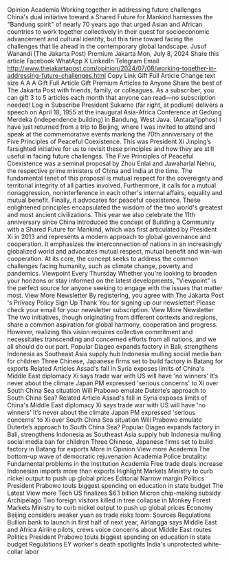 # 

Opinion
Academia
Working together in addressing future challenges
China's dual initiative toward a Shared Future for Mankind harnesses the "Bandung spirit" of nearly 70 years ago that urged Asian and African countries to work together collectively in their quest for socioeconomic advancement and cultural identity, but this time toward facing the challenges that lie ahead in the contemporary global landscape.
Jusuf Wanandi
(The Jakarta Post)
Premium
Jakarta
Mon, July 8, 2024
Share this article
Facebook
WhatApp
X
LinkedIn
Telegram
Email
http://www.thejakartapost.com/opinion/2024/07/08/working-together-in-addressing-future-challenges.html
Copy Link
Gift Full Article
Change text size
A
A
A
Gift Full Article
Gift Premium Articles
to Anyone
Share the best of The Jakarta Post with friends, family, or colleagues. As a subscriber, you can gift 3 to 5 articles each month that anyone can read—no subscription needed!
Log in
Subscribe
President Sukarno (far right, at podium) delivers a speech on April 18, 1955 at the inaugural Asia-Africa Conference at Gedung Merdeka (independence building) in Bandung, West Java. (Antara/Ipphos)
I
have just returned from a trip to Beijing, where I was invited to attend and speak at the commemorative events marking the 70th anniversary of the Five Principles of Peaceful Coexistence. This was President Xi Jinping’s farsighted initiative for us to revisit these principles and how they are still useful in facing future challenges.
The Five Principles of Peaceful Coexistence was a seminal proposal by Zhou Enlai and Jawaharlal Nehru, the respective prime ministers of China and India at the time. The fundamental tenet of this proposal is mutual respect for the sovereignty and territorial integrity of all parties involved.
Furthermore, it calls for a mutual nonaggression, noninterference in each other's internal affairs, equality and mutual benefit. Finally, it advocates for peaceful coexistence.
These enlightened principles encapsulated the wisdom of the two world's greatest and most ancient civilizations.
This year we also celebrate the 11th anniversary since China introduced the concept of Building a Community with a Shared Future for Mankind, which was first articulated by President Xi in 2013 and represents a modern approach to global governance and cooperation.
It emphasizes the interconnection of nations in an increasingly globalized world and advocates mutual respect, mutual benefit and win-win cooperation. At its core, the concept seeks to address the common challenges facing humanity, such as climate change, poverty and pandemics.
Viewpoint
Every Thursday
Whether you're looking to broaden your horizons or stay informed on the latest developments, "Viewpoint" is the perfect source for anyone seeking to engage with the issues that matter most.
View More Newsletter
By registering, you agree with
The Jakarta Post
's
Privacy Policy
Sign Up
Thank You
for signing up our newsletter!
Please check your email for your newsletter subscription.
View More Newsletter
The two initiatives, though originating from different contexts and regions, share a common aspiration for global harmony, cooperation and progress. However, realizing this vision requires collective commitment and necessitates transcending and concerned efforts from all nations, and we all should do our part.
Popular
Diageo expands factory in Bali, strengthens Indonesia as Southeast Asia supply hub
Indonesia mulling social media ban for children
Three Chinese, Japanese firms set to build factory in Batang for exports
Related Articles
Assad's fall in Syria exposes limits of China's Middle East diplomacy
Xi says trade war with US will have 'no winners'
It’s never about the climate
Japan PM expressed 'serious concerns' to Xi over South China Sea situation
Will Prabowo emulate Duterte’s approach to South China Sea?
Related Article
Assad's fall in Syria exposes limits of China's Middle East diplomacy
Xi says trade war with US will have 'no winners'
It’s never about the climate
Japan PM expressed 'serious concerns' to Xi over South China Sea situation
Will Prabowo emulate Duterte’s approach to South China Sea?
Popular
Diageo expands factory in Bali, strengthens Indonesia as Southeast Asia supply hub
Indonesia mulling social media ban for children
Three Chinese, Japanese firms set to build factory in Batang for exports
More in Opinion
View more
Academia
The bottom-up wave of democratic rejuvenation
Academia
Police brutality: Fundamental problems in the institution
Academia
Free trade deals increase Indonesian imports more than exports
Highlight
Markets
Ministry to curb nickel output to push up global prices
Editorial
Narrow margin
Politics
President Prabowo touts biggest spending on education in state budget
The Latest
View more
Tech
US finalizes $6.1 billion Micron chip-making subsidy
Archipelago
Two foreign visitors killed in tree collapse in Monkey Forest
Markets
Ministry to curb nickel output to push up global prices
Economy
Beijing considers weaker yuan as trade risks loom: Sources
Regulations
Bullion bank to launch in first half of next year, Airlangga says
Middle East and Africa
Airline pilots, crews voice concerns about Middle East routes
Politics
President Prabowo touts biggest spending on education in state budget
Regulations
EY worker's death spotlights India's unprotected white-collar labor